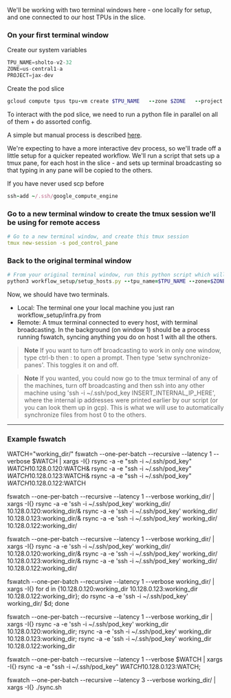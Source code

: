 We'll be working with two terminal windows here - one locally for setup, and one connected to our host TPUs in the slice.

### On your first terminal window

Create our system variables

```javascript
TPU_NAME=sholto-v2-32
ZONE=us-central1-a
PROJECT=jax-dev
```

Create the pod slice
```ruby
gcloud compute tpus tpu-vm create $TPU_NAME   --zone $ZONE   --project $PROJECT --accelerator-type v2-32   --version tpu-vm-base
```

To interact with the pod slice, we need to run a python file in parallel on all of them + do assorted config. 

A simple but manual process is described [here](https://cloud.google.com/tpu/docs/jax-pods). 

We're expecting to have a more interactive dev process, so we'll trade off a little setup for a quicker repeated workflow. We'll run a script that sets up a tmux pane, for each host in the slice - and sets up terminal broadcasting so that typing in any pane will be copied to the others. 

If you have never used scp before

```ruby
ssh-add ~/.ssh/google_compute_engine
```

### Go to a new terminal window to create the tmux session we'll be using for remote access
```yaml
# Go to a new terminal window, and create this tmux session
tmux new-session -s pod_control_pane
```

### Back to the original terminal window
```ruby
# From your original terminal window, run this python script which will connect to the tmux session, create a window for every host in the TPU slice, setup terminal broadcasting. 
python3 workflow_setup/setup_hosts.py --tpu_name=$TPU_NAME --zone=$ZONE --project=$PROJECT
```
 
Now, we should have two terminals. 
- Local: The terminal one your local machine you just ran workflow_setup/infra.py from
- Remote: A tmux terminal connected to every host, with terminal broadcasting. In the background (on window 1) should be a process running fswatch, syncing anything you do on host 1 with all the others.

> **Note**
> If you want to turn off broadcasting to work in only one window, type ctrl-b then : to open a prompt. Then type 'setw synchronize-panes'. This toggles it on and off. 

> **Note**
> If you wanted, you could now go to the tmux terminal of any of the machines, turn off broadcasting and then ssh into any other machine using 'ssh -i ~/.ssh/pod_key INSERT_INTERNAL_IP_HERE', where the internal ip addresses were printed earlier by our script (or you can look them up in gcp). This is what we will use to automatically synchronize files from host 0 to the others.



-------------------------------------------------------------
### Example fswatch
WATCH="working_dir/"
fswatch --one-per-batch --recursive --latency 1 --verbose $WATCH | xargs -I{} rsync -a -e "ssh -i ~/.ssh/pod_key" $WATCH 10.128.0.120:$WATCH& rsync -a -e "ssh -i ~/.ssh/pod_key" $WATCH 10.128.0.123:$WATCH& rsync -a -e "ssh -i ~/.ssh/pod_key" $WATCH 10.128.0.122:$WATCH

fswatch --one-per-batch --recursive --latency 1 --verbose working_dir/ | xargs -I{} rsync -a -e 'ssh -i ~/.ssh/pod_key' working_dir/ 10.128.0.120:working_dir/& rsync -a -e 'ssh -i ~/.ssh/pod_key' working_dir/ 10.128.0.123:working_dir/& rsync -a -e 'ssh -i ~/.ssh/pod_key' working_dir/ 10.128.0.122:working_dir/

fswatch --one-per-batch --recursive --latency 1 --verbose working_dir/ | xargs -I{} rsync -a -e 'ssh -i ~/.ssh/pod_key' working_dir/ 10.128.0.120:working_dir/& rsync -a -e 'ssh -i ~/.ssh/pod_key' working_dir/ 10.128.0.123:working_dir/& rsync -a -e 'ssh -i ~/.ssh/pod_key' working_dir/ 10.128.0.122:working_dir/

fswatch --one-per-batch --recursive --latency 1 --verbose working_dir/ | xargs -I{} for d in {10.128.0.120:working_dir 10.128.0.123:working_dir 10.128.0.122:working_dir}; do rsync -a -e 'ssh -i ~/.ssh/pod_key' working_dir/ $d; done


fswatch --one-per-batch --recursive --latency 1 --verbose working_dir | xargs -I{} rsync -a -e 'ssh -i ~/.ssh/pod_key' working_dir 10.128.0.120:working_dir; rsync -a -e 'ssh -i ~/.ssh/pod_key' working_dir 10.128.0.123:working_dir; rsync -a -e 'ssh -i ~/.ssh/pod_key' working_dir 10.128.0.122:working_dir

fswatch --one-per-batch --recursive --latency 1 --verbose $WATCH | xargs -I{} rsync -a -e "ssh -i ~/.ssh/pod_key" $WATCH 10.128.0.123:$WATCH; 

fswatch --one-per-batch --recursive --latency 3 --verbose working_dir/ | xargs -I{} ./sync.sh
